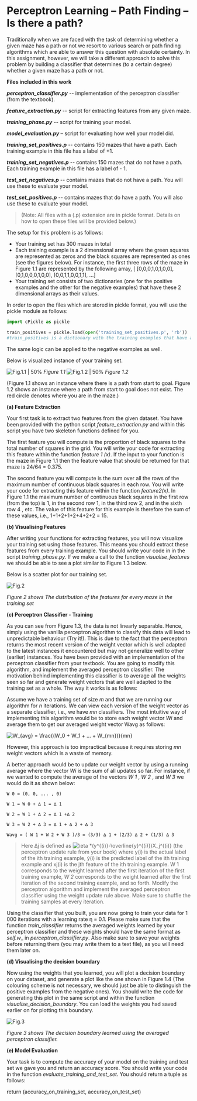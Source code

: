 # Perceptron Learning – Path Finding – Is there a path?

Traditionally when we are faced with the task of determining whether a given maze has a
path or not we resort to various search or path finding algorithms which are able to answer
this question with absolute certainty. In this assignment, however, we will take a different
approach to solve this problem by building a classifier that determines (to a certain degree)
whether a given maze has a path or not.

**Files included in this work**

**_perceptron_classifier.py_** -- implementation of the perceptron classifier (from the textbook).

**_feature_extraction.py_** -- script for extracting features from any given maze.

**_training_phase.py_** -- script for training your model.

**_model_evaluation.py_** – script for evaluating how well your model did.

**_training_set_positives.p_** -- contains 150 mazes that have a path. Each training example in
this file has a label of +1.

**_training_set_negatives.p_** -- contains 150 mazes that do not have a path. Each training
example in this file has a label of - 1.

**_test_set_negatives.p_** -- contains mazes that do not have a path. You will use these to
evaluate your model.

**_test_set_positives.p_** -- contains mazes that do have a path. You will also use these to
evaluate your model.

> (Note:
All files with a (.p) extension are in pickle format. Details on how to open these files will be
provided below.)

The setup for this problem is as follows:

* Your training set has 300 mazes in total
* Each training example is a 2 dimensional array where the green squares are
represented as zeros and the black squares are represented as ones (see the figures
below). For instance, the first three rows of the maze in Figure 1.1 are represented by
the following array, [ [0,0,0,1,0,1,0,0], [0,1,0,0,0,1,0,0], [0,0,1,1,0,0,1,1], ...]
* Your training set consists of two dictionaries (one for the positive examples and the
other for the negative examples) that have these 2 dimensional arrays as their
values.

In order to open the files which are stored in pickle format, you will use the pickle module as
follows:
```python
import cPickle as pickle

train_positives = pickle.load(open('training_set_positives.p', 'rb'))
#train_positives is a dictionary with the training examples that have a path
```

The same logic can be applied to the negative examples as well.

Below is visualized instance of your training set.

![Fig.1.1 | 50%](Figures/p1.png)
*Figure 1.1* 
![Fig.1.2 | 50%](Figures/p2.png)
*Figure 1.2*

(Figure 1.1 shows an instance where there is a path from start to goal. Figure 1.2 shows an
instance where a path from start to goal does not exist. The red circle denotes where you
are in the maze.)

**(a) Feature Extraction**

Your first task is to extract two features from the given dataset. You have been provided
with the python script _feature_extraction.py_ and within this script you have two skeleton
functions defined for you.

The first feature you will compute is the proportion of black squares to the total number of
squares in the grid. You will write your code for extracting this feature within the function
_feature 1 (x)_. If the input to your function is the maze in Figure 1.1 then the feature value that
should be returned for that maze is 24/64 = 0.375.

The second feature you will compute is the sum over all the rows of the maximum number
of continuous black squares in each row. You will write your code for extracting this feature
within the function _feature2(x)_. In Figure 1.1 the maximum number of continuous black
squares in the first row (from the top) is 1, in the second row 1, in the third row 2, and in the
sixth row 4 , etc. The value of this feature for this example is therefore the sum of these
values, i.e., 1+1+2+1+2+4+2+2 = 15.

**(b) Visualising Features**


After writing your functions for extracting features, you will now visualize your training set
using those features. This means you should extract these features from every training
example. You should write your code in in the script _training_phase.py._ If we make a call to
the function _visualise_features_ we should be able to see a plot similar to Figure 1.3 below.

Below is a scatter plot for our training set.

![Fig.2](Figures/Dataset.png "Figure 2")

*Figure 2 shows The distribution of the features for every maze in the training set*

**(c) Perceptron Classifier - Training**

As you can see from Figure 1.3, the data is not linearly separable. Hence, simply using the
vanilla perceptron algorithm to classify this data will lead to unpredictable behaviour (Try
it!). This is due to the fact that the perceptron returns the most recent version of the weight
vector which is well adapted to the latest instances it encountered but may not generalize
well to other (earlier) instances. You have been provided with an implementation of the
perceptron classifier from your textbook. You are going to modify this algorithm, and
implement the averaged perceptron classifier. The motivation behind implementing this
classifier is to average all the weights seen so far and generate weight vectors that are well
adapted to the training set as a whole. The way it works is as follows:

Assume we have a training set of size _m_ and that we are running our algorithm for _n_
iterations. We can view each version of the weight vector as a separate classifier, i.e., we
have _mn_ classifiers. The most intuitive way of implementing this algorithm would be to store
each weight vector _Wi_ and average them to get our averaged weight vector Wavg as follows:

<img src="https://latex.codecogs.com/png.latex?W_{avg}&space;=&space;\frac{(W_0&space;&plus;&space;W_1&space;&plus;&space;...&space;&plus;&space;W_{mn})}{mn}" title="W_{avg} = \frac{(W_0 + W_1 + ... + W_{mn})}{mn}" />


However, this approach is too impractical because it requires storing _mn_ weight vectors
which is a waste of memory.

A better approach would be to update our weight vector by using a running average where
the vector _Wi_ is the sum of all updates so far. For instance, if we wanted to compute the
average of the vectors _W 1_ , _W 2_ , and _W 3_ we would do it as shown below:

```
W 0 = (0, 0, ... , 0)
```
```
W 1 = W 0 + ∆ 1 = ∆ 1
```
```
W 2 = W 1 + ∆ 2 = ∆ 1 +∆ 2
```
```
W 3 = W 2 + ∆ 3 = ∆ 1 + ∆ 2 + ∆ 3
```
```
Wavg = ( W 1 + W 2 + W 3 )/3 = (3/3) ∆ 1 + (2/3) ∆ 2 + (1/3) ∆ 3
```
> Here ∆j is defined as <img src="https://latex.codecogs.com/png.latex?\eta&space;*(y^{(i)}-\overline{y}^{(i)})X_j^{(i)}" title="\eta *(y^{(i)}-\overline{y}^{(i)})X_j^{(i)}" /> (the perceptron update rule from your book) where y(i) is the actual label of the ith training example, ӯ(i) is the predicted label of the ith training example and xj(i) is the jth feature of the ith training example. W 1 corresponds to the weight learned after the first iteration of the first training example, _W 2_ corresponds to the weight
learned after the first iteration of the second training example, and so forth. Modify the
perceptron algorithm and implement the averaged perceptron classifier using the weight
update rule above. Make sure to shuffle the training samples at every iteration.

Using the classifier that you built, you are now going to train your data for 1 000 iterations
with a learning rate η = 0.1. Please make sure that the function _train_classifier_ returns the
averaged weights learned by your perceptron classifier and these weights should have the
same format as _self.w__ in _perceptron_classifier.py_. Also make sure to save your weights
before returning them (you may write them to a text file), as you will need them later on.

**(d) Visualising the decision boundary**

Now using the weights that you learned, you will plot a decision boundary on your dataset,
and generate a plot like the one shown in Figure 1.4 (The colouring scheme is not necessary,
we should just be able to distinguish the positive examples from the negative ones). You
should write the code for generating this plot in the same script and within the function
_visualise_decision_boundary_. You can load the weights you had saved earlier on for plotting
this boundary.

![Fig.3](Figures/DP_PerceptronClassifier.png "Figure 3")

*Figure 3 shows The decision boundary learned using the averaged perceptron classifier.*

**(e) Model Evaluation**

Your task is to compute the accuracy of your model on the training and test set we gave you
and return an accuracy score. You should write your code in the function
_evaluate_training_and_test_set_. You should return a tuple as follows:

return (accuracy_on_training_set, accuracy_on_test_set)

